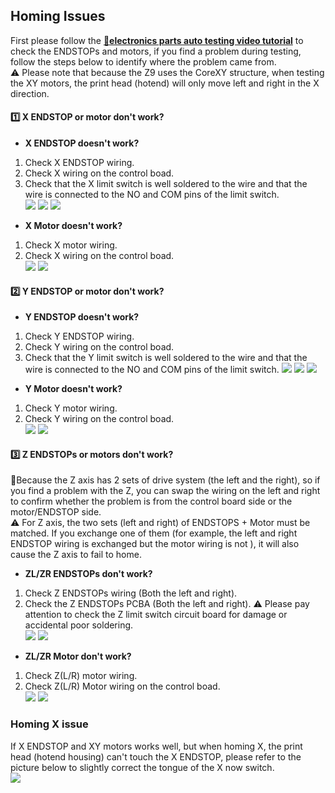 ## Homing Issues
First please follow the [:movie_camera:**electronics parts auto testing video tutorial**](https://youtu.be/Mf92BlmKA0A) to check the ENDSTOPs and motors, if you find a problem during testing, follow the steps below to identify where the problem came from.  
:warning: Please note that because the Z9 uses the CoreXY structure, when testing the XY motors, the print head (hotend) will only move left and right in the X direction.
#### :one: X ENDSTOP or motor don't work?
- **X ENDSTOP doesn't work?**  
1. Check X ENDSTOP wiring.    
2. Check X wiring on the control boad.   
3. Check that the X limit switch is well soldered to the wire and that the wire is connected to the NO and COM pins of the limit switch.   
![](x_endstop_wring.jpg) ![](xy_wiring_board.jpg) ![](X_limitswitch.jpg)
- **X Motor doesn't work?**  
1. Check X motor wiring.    
2. Check X wiring on the control boad.   
![](x_motor_wring.jpg) ![](xy_wiring_board.jpg)

#### :two: Y ENDSTOP or motor don't work?
- **Y ENDSTOP doesn't work?**  
1. Check Y ENDSTOP wiring.    
2. Check Y wiring on the control boad.   
3. Check that the Y limit switch is well soldered to the wire and that the wire is connected to the NO and COM pins of the limit switch.
![](y_endstop_wring.jpg)  ![](xy_wiring_board.jpg) ![](y_limitswitch.jpg)
- **Y Motor doesn't work?**  
1. Check Y motor wiring.    
2. Check Y wiring on the control boad.   
![](y_motor_wring.jpg) ![](xy_wiring_board.jpg)

#### :three: Z ENDSTOPs or motors don't work?
:loudspeaker:Because the Z axis has 2 sets of drive system (the left and the right), so if you find a problem with the Z, you can swap the wiring on the left and right to confirm whether the problem is from the control board side or the motor/ENDSTOP side.   
:warning: For Z axis, the two sets (left and right) of ENDSTOPS + Motor must be matched. If you exchange one of them (for example, the left and right ENDSTOP wiring is exchanged but the motor wiring is not ), it will also cause the Z axis to fail to home.  
- **ZL/ZR ENDSTOPs don't work?**  
1. Check Z ENDSTOPs wiring (Both the left and right).    
2. Check the Z ENDSTOPs PCBA  (Both the left and right). :warning: Please pay attention to check the Z limit switch circuit board for damage or accidental poor soldering.   
![](Z_endstop_wring.jpg) ![](Z_endstop.jpg)
- **ZL/ZR Motor don't work?**  
1. Check Z(L/R) motor wiring.    
2. Check Z(L/R) Motor wiring on the control boad.   
![](Z_motor_wring.jpg) ![](Z_wiring_board.jpg)

### Homing X issue
If X ENDSTOP and XY motors works well, but when homing X, the print head (hotend housing) can't touch the X ENDSTOP, please refer to the picture below to slightly correct the tongue of the X now switch.    
![](correct_x_switch.jpg)
